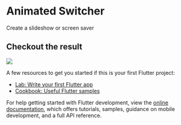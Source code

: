 # Animated Switcher

Create a slideshow or screen saver

## Checkout the result

![](https://github.com/JAtoms/FlutterAnimations/blob/StaggeredAnimation4/assets/20230104_224812.gif)

A few resources to get you started if this is your first Flutter project:

- [Lab: Write your first Flutter app](https://docs.flutter.dev/get-started/codelab)
- [Cookbook: Useful Flutter samples](https://docs.flutter.dev/cookbook)

For help getting started with Flutter development, view the
[online documentation](https://docs.flutter.dev/), which offers tutorials,
samples, guidance on mobile development, and a full API reference.
